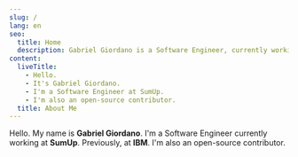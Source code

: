 ```yaml
---
slug: /
lang: en
seo:
  title: Home
  description: Gabriel Giordano is a Software Engineer, currently working at SumUp previously at IBM and is also an open-source contributor.
content:
  liveTitle:
    - Hello.
    - It's Gabriel Giordano.
    - I'm a Software Engineer at SumUp.
    - I'm also an open-source contributor.
  title: About Me
---
```


Hello. My name is **Gabriel Giordano**. I'm a Software Engineer currently working at **SumUp**. Previously, at **IBM**. I'm also an open-source contributor.
